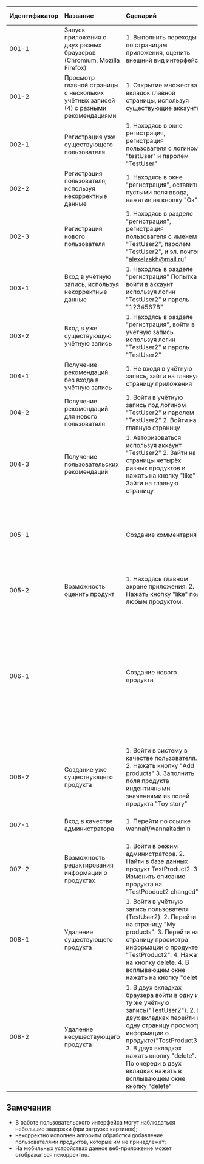 |Идентификатор|Название|Сценарий|Ожидаемый результат|Фактический результат| Оценка|
|:---|:---|:---|:---|:---|:---|
|001-1| Запуск приложения с двух разных браузеров (Chromium, Mozilla Firefox) | 1. Выполнить переходы по страницам приложения, оценить внешний вид интерфейса | Одинаковый внешний вид интерфейса приложения в двух браузерах | Внешний вид интерфейса отличается в двух разных браузерах |Тест не пройден |
|001-2|  Просмотр главной страницы с нескольких учётных записей (4) с разными рекомендациями | 1. Открытие множества вкладок главной страницы, используя существующие аккаунты | Одинаковое время простоя | Время простоя отличается | Тест не пройден |
|002-1|  Регистрация уже существующего пользователя | 1. Находясь в окне регистрация, регистрация пользователя с логином "testUser" и паролем "TestUser" | Отображение уведомления о сущестовании такого пользователя | Отображение уведомления о сущестовании такого пользователя | Тест пройден |
|002-2|  Регистрация пользователя, используя некорректные данные | 1. Находясь в окне "регистрация", оставить пустыми поля ввода, нажатие на кнопку "Ок" | Отображение информации о некорректности введенных данных | Отображение информации о некорректности введенных данных |Тест пройден |
|002-3|  Регистрация нового пользователя | 1. Находясь в разделе "регистрация", регистрация пользователя с именем "TestUser2", паролем "TestUser2", и эл. почтой "alexeizakh@mail.ru" | Успешное создание учётной записи | Учётная запись успешно создана |Тест пройден |
|003-1|  Вход в учётную запись, используя некорректные данные | 1. Находясь в разделе "регистрация" Попытка войти в аккаунт используя логин "TestUser2" и пароль "12345678" | Отобразить сообщение об неправильно введённом пароле | Показано сообщение об неправильно введённых данных | Тест пройден |
|003-2|  Вход в уже существующую учётную запись | 1. Находясь в разделе "регистрация", войти в учётную запись используя логин "TestUser2" и пароль "TestUser2" | Успешный вход в учётную запись | Успешный вход в учётную запись | Тест пройден |
|004-1|  Получение рекомендаций без входа в учётную запись | 1. Не входя в учётную запись, зайти на главную страницу приложения | Отображение рекомендуемых продуктов | Одинаковый для всех список рекомендуемых продуктов | Тест пройден |
|004-2|  Получение рекомендаций для нового пользователя | 1. Войти в учётную запись под логином "TestUser2" и паролем "TestUser2" 2. Войти на главную страницу | Отображение рекомендаций для пользователя | Отображение рекомендаций для пользователя | Тест пройден |
|004-3|  Получение пользовательских рекомендаций | 1. Авторизоваться используя аккаунт "TestUser2" 2. Зайти на страницы четырёх разных продуктов и нажать на кнопку "like" 3. Зайти на главную страницу | Отображение новых рекомендаций | Отображаются старые рекомендации. Рекомендации изменяются не сразу | Тест не пройден |
|005-1| | Создание комментария | 1. Будучи авторизованным, перейти на страницу продукта. 2. Заполнить поле тектом "Test comment" и нажать кнопку "Post" | Успешное создание комментария | Комментарий успешно создан | Тест пройден |
|005-2|  Возможность оценить продукт | 1. Находясь главном экране приложения. 2. Нажать кнопку "like" под любым продуктом. | Кнопка "like" заменяется на кнопку "dislike"  |  Кнопка "like" заменяется на кнопку "dislike" | Тест пройден |
|006-1| | Создание нового продукта | 1. Будучи авторизованным как обычный пользователь, войти на главную страницу 2. Нажать на кнопку "Add product" 3. Указать название "TestProduct02" описание "TestProduct02" и указать ссылку на случайную картинку | Появление продукта в перечене предлагаемых  | продукт добавлен в перечень предлагаемых | Тест пройден |
|006-2| Создание уже существующего продукта | 1. Войти в систему в качестве пользователя. 2. Нажать кнопку "Add products" 3. Заполнить поля продукта индентичными значениями из полей продукта "Toy story"| Отображение о уже существующем аналогичном продукте | Продукт добавлен в перечень предлагаемых. |Тест не пройден |
|007-1| Вход в качестве администратора | 1. Перейти по ссылке wannait/wannaitadmin | Появление уникального интерфейса администратора  | Появление уникального интерфейса администратора | Тест пройден |
|007-2| Возможность редактирования информации о продуктах | 1. Войти в режим администратора. 2. Найти в базе данных продукт TestProduct2. 3. Изменить описание продукта на "TestPdoduct2 changed" | Изменение содержимого полей, хранящих информацию о продукте "TestProduct2" | Изменение содержимого полей, хранящих информацию о продукте "TestProduct2" | Тест пройден |
|008-1| Удаление существующего продукта | 1. Войти в учётную запись пользователя (TestUser2). 2. Перейти на страницу "My products". 3. Перейти на страницу просмотра информации о продукте "TestProduct2". 4. Нажать на кнопку delete. 4. В всплывающем окне нажать на кнопку "delete" | Продукт удалён из списка предлогаемых продуктов | Продукт удалён из списка предлагаемых продуктов | Тест пройден |
|008-2| Удаление несуществующего продукта |  1. В двух вкладках браузера войти в одну и ту же учётную запись("TestUser2"). 2. В двух вкладках перейти на одну страницу просмотра информации о продукте("TestProduct3"). 3. В двух вкладках нажать кнопку "delete". 4. По очереди в двух вкладках нажать в всплывающем окне кнопку "delete" | Отображение во втором окне информации об отсутствии такого продукта | Страница с кодом ошибки 404 | Тест не пройден |
## Замечания
* В работе пользовательского интерфейса могут наблюдаться небольшие задержки (при загрузке картинок);
* некорректно исполнен алгоритм обработки добавление пользователями продуктов, которые им не принадлежат;
* На мобильных устройствах данное веб-приложение может отображаться некорректно.
